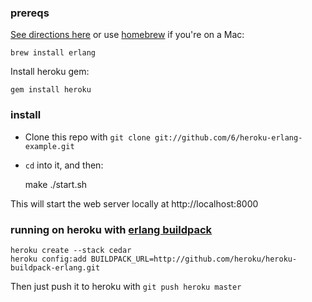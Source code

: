 ### prereqs
[See directions here](http://wiki.basho.com/Installing-Erlang.html) or use [homebrew](http://mxcl.github.com/homebrew/) if you're on a Mac:

    brew install erlang
    
Install heroku gem:

    gem install heroku
    

### install

* Clone this repo with `git clone git://github.com/6/heroku-erlang-example.git`
* `cd` into it, and then:

    make
    ./start.sh
    
This will start the web server locally at http://localhost:8000

### running on heroku with [erlang buildpack](https://github.com/heroku/heroku-buildpack-erlang)

    heroku create --stack cedar
    heroku config:add BUILDPACK_URL=http://github.com/heroku/heroku-buildpack-erlang.git
    
Then just push it to heroku with `git push heroku master`
